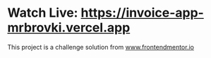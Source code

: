 # Watch Live: https://invoice-app-mrbrovki.vercel.app

This project is a challenge solution from www.frontendmentor.io
